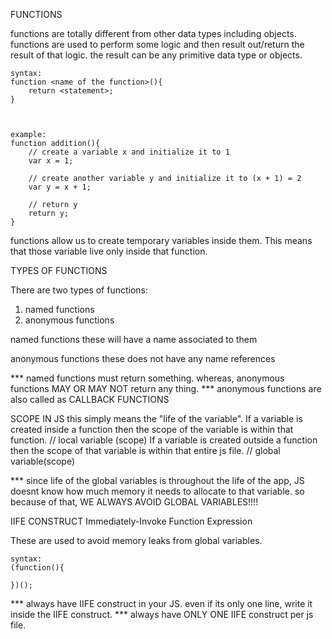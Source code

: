 FUNCTIONS

functions are totally different from other data types including objects.
functions are used to perform some logic and then result out/return the result of that logic.
the result can be any primitive data type or objects.

    syntax:
    function <name of the function>(){
        return <statement>;
    }



    example:
    function addition(){
        // create a variable x and initialize it to 1
        var x = 1;
        
        // create another variable y and initialize it to (x + 1) = 2
        var y = x + 1;
        
        // return y
        return y;
    }
    
functions allow us to create temporary variables inside them. This means that those variable live only inside that function.



TYPES OF FUNCTIONS

There are two types of functions:
1. named functions
2. anonymous functions


named functions
these will have a name associated to them

anonymous functions
these does not have any name references


*** named functions must return something. whereas, anonymous functions MAY OR MAY NOT return any thing.
*** anonymous functions are also called as CALLBACK FUNCTIONS



SCOPE IN JS
this simply means the "life of the variable". 
If a variable is created inside a function then the scope of the variable is within that function. // local variable (scope)
If a variable is created outside a function then the scope of that variable is within that entire js file. // global variable(scope)

*** since life of the global variables is throughout the life of the app, JS doesnt know how much memory it needs to allocate to that variable.
so because of that, WE ALWAYS AVOID GLOBAL VARIABLES!!!!



IIFE CONSTRUCT
Immediately-Invoke Function Expression

These are used to avoid memory leaks from global variables.
    
    syntax:
    (function(){
    
    })();
    
*** always have IIFE construct in your JS. even if its only one line, write it inside the IIFE construct.
*** always have ONLY ONE IIFE construct per js file.    
  


    
    
    